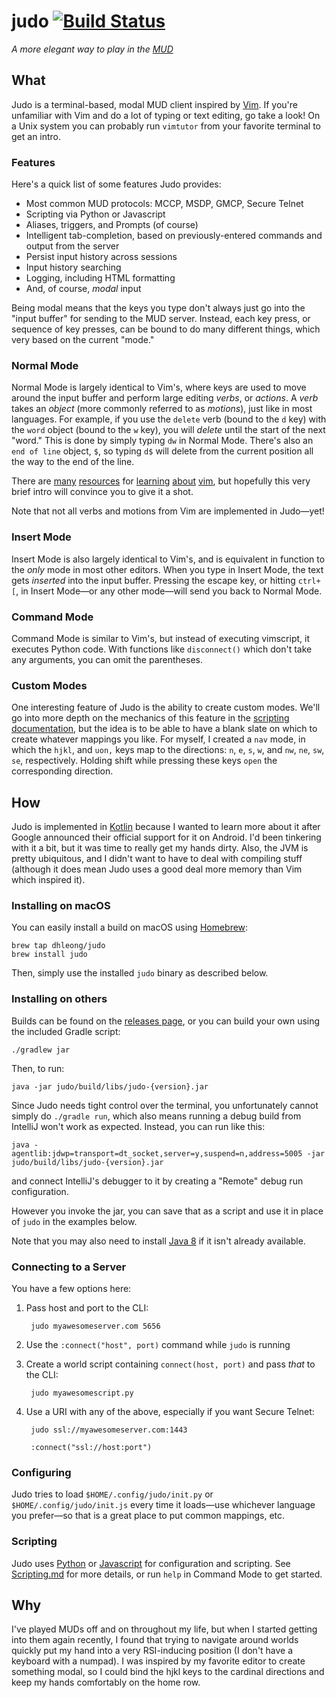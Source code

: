 judo [![Build Status](http://img.shields.io/travis/dhleong/judo.svg?style=flat)](https://travis-ci.org/dhleong/judo)
====

*A more elegant way to play in the [MUD][1]*

## What

Judo is a terminal-based, modal MUD client inspired by [Vim][2].  If you're unfamiliar
with Vim and do a lot of typing or text editing, go take a look! On a Unix system you
can probably run `vimtutor` from your favorite terminal to get an intro.

### Features

Here's a quick list of some features Judo provides:

- Most common MUD protocols: MCCP, MSDP, GMCP, Secure Telnet
- Scripting via Python or Javascript
- Aliases, triggers, and Prompts (of course)
- Intelligent tab-completion, based on previously-entered commands and output
  from the server
- Persist input history across sessions
- Input history searching
- Logging, including HTML formatting
- And, of course, *modal* input

Being modal means that the keys you type don't always just go into the "input buffer"
for sending to the MUD server. Instead, each key press, or sequence of key presses,
can be bound to do many different things, which very based on the current "mode."

### Normal Mode

Normal Mode is largely identical to Vim's, where keys are used to move around the input
buffer and perform large editing *verbs*, or *actions*. A *verb* takes an *object*
(more commonly referred to as *motions*), just like in most languages. For example,
if you use the `delete` verb (bound to the `d` key) with the `word` object (bound to
the `w` key), you will *delete* until the start of the next "word." This is done by
simply typing `dw` in Normal Mode. There's also an `end of line` object, `$`, so
typing `d$` will delete from the current position all the way to the end of the line.

There are [many][3] [resources][4] for [learning][5] [about][6] [vim][7], but
hopefully this very brief intro will convince you to give it a shot.

Note that not all verbs and motions from Vim are implemented in Judo—yet!

### Insert Mode

Insert Mode is also largely identical to Vim's, and is equivalent in function to the
*only* mode in most other editors. When you type in Insert Mode, the text gets
*inserted* into the input buffer. Pressing the escape key, or hitting `ctrl+[`,
in Insert Mode—or any other mode—will send you back to Normal Mode.

### Command Mode

Command Mode is similar to Vim's, but instead of executing vimscript, it executes
Python code. With functions like `disconnect()` which don't take any arguments, you
can omit the parentheses.

### Custom Modes

One interesting feature of Judo is the ability to create custom modes. We'll go
into more depth on the mechanics of this feature in the [scripting documentation][10],
but the idea is to be able to have a blank slate on which to create whatever
mappings you like. For myself, I created a `nav` mode, in which the `hjkl`, and `uon,`
keys map to the directions: `n`, `e`, `s`, `w`, and `nw`, `ne`, `sw`, `se`,
respectively. Holding shift while pressing these keys `open` the corresponding
direction.


## How

Judo is implemented in [Kotlin][8] because I wanted to learn more about it after Google
announced their official support for it on Android. I'd been tinkering with it a bit,
but it was time to really get my hands dirty. Also, the JVM is pretty ubiquitous,
and I didn't want to have to deal with compiling stuff (although it does mean Judo
uses a good deal more memory than Vim which inspired it).

### Installing on macOS

You can easily install a build on macOS using [Homebrew][12]:

    brew tap dhleong/judo
    brew install judo

Then, simply use the installed `judo` binary as described below.

### Installing on others

Builds can be found on the [releases page][13], or you can build your own
using the included Gradle script:

    ./gradlew jar

Then, to run:

    java -jar judo/build/libs/judo-{version}.jar

Since Judo needs tight control over the terminal, you unfortunately cannot simply
do `./gradle run`, which also means running a debug build from IntelliJ won't work
as expected. Instead, you can run like this:

    java -agentlib:jdwp=transport=dt_socket,server=y,suspend=n,address=5005 -jar judo/build/libs/judo-{version}.jar

and connect IntelliJ's debugger to it by creating a "Remote" debug run configuration.

However you invoke the jar, you can save that as a script and use it in place of `judo`
in the examples below.

Note that you may also need to install [Java 8][14] if it isn't already available.

### Connecting to a Server

You have a few options here:

1. Pass host and port to the CLI:

        judo myawesomeserver.com 5656

2. Use the `:connect("host", port)` command while `judo` is running

3. Create a world script containing `connect(host, port)` and pass *that* to the CLI:

        judo myawesomescript.py

4. Use a URI with any of the above, especially if you want Secure Telnet:

        judo ssl://myawesomeserver.com:1443

        :connect("ssl://host:port")

### Configuring

Judo tries to load `$HOME/.config/judo/init.py` or `$HOME/.config/judo/init.js`
every time it loads—use whichever language you prefer—so that is a great place
to put common mappings, etc.

### Scripting

Judo uses [Python][9] or [Javascript][15] for configuration and scripting. See
[Scripting.md][11] for more details, or run `help` in Command Mode to get
started.


## Why

I've played MUDs off and on throughout my life, but when I started getting into
them again recently, I found that trying to navigate around worlds quickly put
my hand into a very RSI-inducing position (I don't have a keyboard with a
numpad). I was inspired by my favorite editor to create something modal, so I
could bind the hjkl keys to the cardinal directions and keep my hands
comfortably on the home row.


[1]: https://en.wikipedia.org/wiki/MUD
[2]: http://www.vim.org/
[3]: http://yannesposito.com/Scratch/en/blog/Learn-Vim-Progressively/
[4]: https://stackoverflow.com/a/1220118
[5]: http://derekwyatt.org/vim/tutorials/
[6]: https://medium.com/usevim
[7]: http://vimcasts.org/
[8]: https://kotlinlang.org/
[9]: https://www.python.org/
[10]: ./docs/Scripting.md#custom-modes
[11]: ./docs/Scripting.md
[12]: https://brew.sh/
[13]: https://github.com/dhleong/judo/releases
[14]: http://www.oracle.com/technetwork/java/javase/overview/java8-2100321.html
[15]: https://javascript.info/
